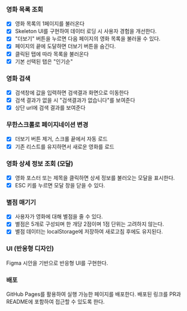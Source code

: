 ### 영화 목록 조회

- [x] 영화 목록의 1페이지를 불러온다
- [x] Skeleton UI를 구현하여 데이터 로딩 시 사용자 경험을 개선한다.
- [x] "더보기" 버튼을 누르면 다음 페이지의 영화 목록을 불러올 수 있다.
- [x] 페이지의 끝에 도달하면 더보기 버튼을 숨긴다.
- [x] 클릭된 탭에 따라 목록을 불러온다
- [x] 기본 선택된 탭은 "인기순"

### 영화 검색

- [x] 검색창에 값을 입력하면 검색결과 화면으로 이동한다
- [x] 검색 결과가 없을 시 "검색결과가 없습니다"를 보여준다
- [x] 상단 url에 검색 결과를 보여준다

### 무한스크롤로 페이지네이션 변경

- [x] 더보기 버튼 제거, 스크롤 끝에서 자동 로드
- [x] 기존 리스트를 유지하면서 새로운 영화를 로드

### 영화 상세 정보 조회 (모달)

- [x] 영화 포스터 또는 제목을 클릭하면 상세 정보를 불러오는 모달을 표시한다.
- [x] ESC 키를 누르면 모달 창을 닫을 수 있다.

### 별점 매기기

- [x] 사용자가 영화에 대해 별점을 줄 수 있다.
- [x] 별점은 5개로 구성되며 한 개당 2점이며 1점 단위는 고려하지 않는다.
- [x] 별점 데이터는 localStorage에 저장하여 새로고침 후에도 유지된다.

### UI (반응형 디자인)

Figma 시안을 기반으로 반응형 UI를 구현한다.

### 배포

GitHub Pages를 활용하여 실행 가능한 페이지를 배포한다.
배포된 링크를 PR과 README에 포함하여 접근할 수 있도록 한다.
